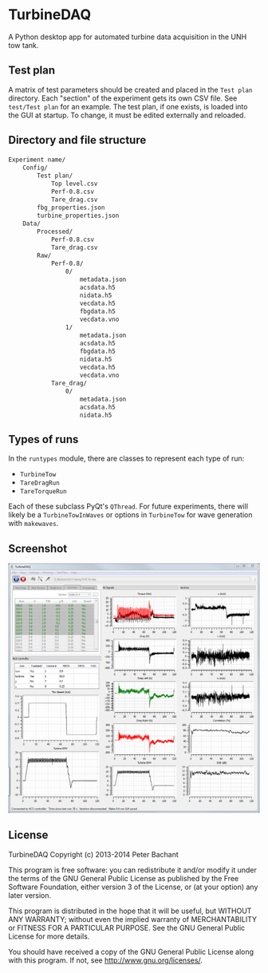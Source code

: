 TurbineDAQ
==========
A Python desktop app for automated turbine data acquisition in the UNH tow tank. 

## Test plan
A matrix of test parameters should be created and placed in the `Test plan` directory.
Each "section" of the experiment gets its own CSV file. See `test/Test plan` for an
example. The test plan, if one exists, is loaded into the GUI at startup. To change, it must be
edited externally and reloaded. 

## Directory and file structure

```
Experiment name/
    Config/
        Test plan/
            Top level.csv
            Perf-0.8.csv
            Tare_drag.csv
        fbg_properties.json
        turbine_properties.json
    Data/
        Processed/
            Perf-0.8.csv
            Tare_drag.csv
        Raw/
            Perf-0.8/
                0/
                    metadata.json
                    acsdata.h5
                    nidata.h5
                    vecdata.h5
                    fbgdata.h5
                    vecdata.vno
                1/    
                    metadata.json
                    acsdata.h5
                    fbgdata.h5
                    nidata.h5
                    vecdata.h5
                    vecdata.vno
            Tare_drag/
                0/
                    metadata.json
                    acsdata.h5
                    nidata.h5
```

## Types of runs
In the `runtypes` module, there are classes to represent each type of run:

  * `TurbineTow`
  * `TareDragRun`
  * `TareTorqueRun`

Each of these subclass PyQt's `QThread`. For future experiments, there will likely be
a `TurbineTowInWaves` or options in `TurbineTow` for wave generation with `makewaves`. 

Screenshot
----------

![Screenshot](screenshots/TurbineDAQ_2014.03.03.PNG)

License
-------

TurbineDAQ Copyright (c) 2013-2014 Peter Bachant

This program is free software: you can redistribute it and/or modify
it under the terms of the GNU General Public License as published by
the Free Software Foundation, either version 3 of the License, or
(at your option) any later version.

This program is distributed in the hope that it will be useful,
but WITHOUT ANY WARRANTY; without even the implied warranty of
MERCHANTABILITY or FITNESS FOR A PARTICULAR PURPOSE.  See the
GNU General Public License for more details.

You should have received a copy of the GNU General Public License
along with this program.  If not, see <http://www.gnu.org/licenses/>.
